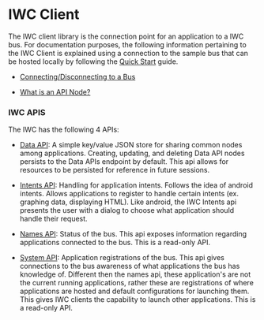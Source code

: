 # IWC Client
The IWC client library is the connection point for an application to a IWC bus. For documentation purposes, the 
following information pertaining to the IWC Client is explained using a connection to the sample bus that can be hosted
locally by following the [Quick Start](../quickStart.md) guide. 


* [Connecting/Disconnecting to a Bus](connecting.md)

* [What is an API Node?](resources.md)


### IWC APIS
The IWC has the following 4 APIs:

 * [Data API](apis/data/overview.md):
A simple key/value JSON store for sharing common nodes among applications. Creating, updating, and deleting Data
API nodes persists to the Data APIs endpoint by default. This api allows for resources to be persisted for reference in 
future sessions.


 * [Intents API](intents/overview.md):
Handling for application intents. Follows the idea of android intents. Allows applications to register to handle
certain intents (ex. graphing data, displaying HTML). Like android, the IWC Intents api presents the user with a
dialog to choose what application should handle their request.


 * [Names API](names/overview.md):
Status of the bus. This api exposes information regarding applications connected to the bus. This is a read-only API.


 * [System API](system/overview.md):
Application registrations of the bus. This api gives connections to the bus awareness of what applications the bus
has knowledge of. Different then the names api, these application's are not the current running applications, rather
these are registrations of where applications are hosted and default configurations for launching them. This gives
IWC clients the capability to launch other applications. This is a read-only API.